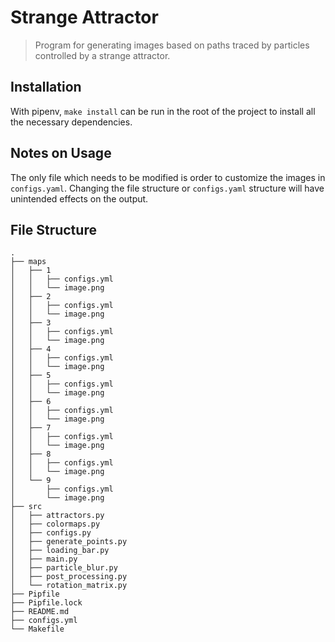 # Strange Attractor

> Program for generating images based on paths traced by particles controlled by a strange attractor.

## Installation

With pipenv, `make install` can be run in the root of the project to install all the necessary dependencies. 

## Notes on Usage

The only file which needs to be modified is order to customize the images in `configs.yaml`. Changing the file structure or `configs.yaml` structure will have unintended effects on the output.

## File Structure

```
.
├── maps
│   ├── 1
│   │   ├── configs.yml
│   │   └── image.png
│   ├── 2
│   │   ├── configs.yml
│   │   └── image.png
│   ├── 3
│   │   ├── configs.yml
│   │   └── image.png
│   ├── 4
│   │   ├── configs.yml
│   │   └── image.png
│   ├── 5
│   │   ├── configs.yml
│   │   └── image.png
│   ├── 6
│   │   ├── configs.yml
│   │   └── image.png
│   ├── 7
│   │   ├── configs.yml
│   │   └── image.png
│   ├── 8
│   │   ├── configs.yml
│   │   └── image.png
│   └── 9
│       ├── configs.yml
│       └── image.png
├── src
│   ├── attractors.py
│   ├── colormaps.py
│   ├── configs.py
│   ├── generate_points.py
│   ├── loading_bar.py
│   ├── main.py
│   ├── particle_blur.py
│   ├── post_processing.py
│   └── rotation_matrix.py
├── Pipfile
├── Pipfile.lock
├── README.md
├── configs.yml
└── Makefile
```

